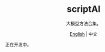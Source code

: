 
<h1 align="center">scriptAI</h1>
<p align="center">大模型方法合集。</p>
<p align="center"><a href="README.md">English</a> | 中文</p>

正在开发中。
